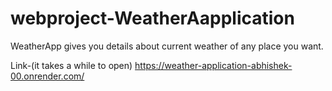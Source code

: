 # webproject-WeatherAapplication

WeatherApp gives you details about current weather of any place you want.


Link-(it takes a while to open)
https://weather-application-abhishek-00.onrender.com/
